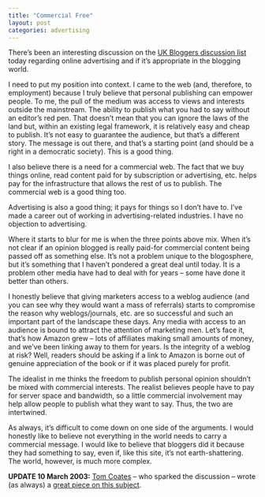 ```yaml
---
title: "Commercial Free"
layout: post
categories: advertising
---
```


There’s been an interesting discussion on the [UK Bloggers discussion list]([http://groups.yahoo.com/group/ukbloggers-discuss/](https://web.archive.org/web/20030412211116/http://groups.yahoo.com/group/ukbloggers-discuss/) "uk bloggers mailing list") today regarding online advertising and if it’s appropriate in the blogging world.

I need to put my position into context. I came to the web (and, therefore, to employment) because I truly believe that personal publishing can empower people. To me, the pull of the medium was access to views and interests outside the mainstream. The ability to publish what you had to say without an editor’s red pen. That doesn’t mean that you can ignore the laws of the land but, within an existing legal framework, it is relatively easy and cheap to publish. It’s not easy to guarantee the audience, but that’s a different story. The message is out there, and that’s a starting point (and should be a right in a democratic society). This is a good thing.

I also believe there is a need for a commercial web. The fact that we buy things online, read content paid for by subscription or advertising, etc. helps pay for the infrastructure that allows the rest of us to publish. The commercial web is a good thing too.

Advertising is also a good thing; it pays for things so I don’t have to. I’ve made a career out of working in advertising-related industries. I have no objection to advertising.

Where it starts to blur for me is when the three points above mix. When it’s not clear if an opinion blogged is really paid-for commercial content being passed off as something else. It’s not a problem unique to the blogosphere, but it’s something that I haven’t pondered a great deal until today. It is a problem other media have had to deal with for years – some have done it better than others.

I honestly believe that giving marketers access to a weblog audience (and you can see why they would want a mass of referrals) starts to compromise the reason why weblogs/journals, etc. are so successful and such an important part of the landscape these days. Any media with access to an audience is bound to attract the attention of marketing men. Let’s face it, that’s how Amazon grew – lots of affiliates making small amounts of money, and we’ve been linking away to them for years. Is the integrity of a weblog at risk? Well, readers should be asking if a link to Amazon is borne out of genuine appreciation of the book or if it was placed purely for profit.

The idealist in me thinks the freedom to publish personal opinion shouldn’t be mixed with commercial interests. The realist believes people have to pay for server space and bandwidth, so a little commercial involvement may help allow people to publish what they want to say. Thus, the two are intertwined.

As always, it’s difficult to come down on one side of the arguments. I would honestly like to believe not everything in the world needs to carry a commercial message. I would like to believe that bloggers did it because they had something to say, even if, like this site, it’s not earth-shattering. The world, however, is much more complex.

**UPDATE 10 March 2003:** [Tom Coates](http://www.plasticbag.org) – who sparked the discussion – wrote (as always) a [great piece on this subject](http://www.plasticbag.org/archives/2003/03/ethical_weblogging_part_one.shtml).
